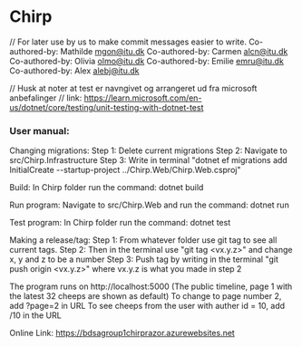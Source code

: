 # Chirp

// For later use by us to make commit messages easier to write.
Co-authored-by: Mathilde <mgon@itu.dk>
Co-authored-by: Carmen <alcn@itu.dk>
Co-authored-by: Olivia <olmo@itu.dk>
Co-authored-by: Emilie <emru@itu.dk>
Co-authored-by: Alex <alebj@itu.dk>



// Husk at noter at test er navngivet og arrangeret ud fra microsoft anbefalinger
// link: https://learn.microsoft.com/en-us/dotnet/core/testing/unit-testing-with-dotnet-test

### User manual:

Changing migrations:
Step 1: Delete current migrations
Step 2: Navigate to src/Chirp.Infrastructure
Step 3: Write in terminal "dotnet ef migrations add InitialCreate --startup-project ../Chirp.Web/Chirp.Web.csproj"

Build:
In Chirp folder run the command: dotnet build

Run program:
Navigate to src/Chirp.Web and run the command: dotnet run 

Test program:
In Chirp folder run the command: dotnet test

Making a release/tag:
Step 1: From whatever folder use git tag to see all current tags.
Step 2: Then in the terminal use "git tag <vx.y.z>" and change x, y and z to be a number
Step 3: Push tag by writing in the terminal "git push origin <vx.y.z>" where vx.y.z is what you made in step 2

The program runs on http://localhost:5000 
(The public timeline, page 1 with the latest 32 cheeps are shown as default)
To change to page number 2, add ?page=2 in URL
To see cheeps from the user with auther id = 10, 
add /10 in the URL

Online Link: https://bdsagroup1chirprazor.azurewebsites.net